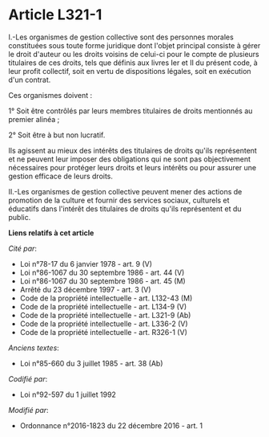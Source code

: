 # Article L321-1

I.-Les organismes de gestion collective sont des personnes morales constituées sous toute forme juridique dont l'objet
principal consiste à gérer le droit d'auteur ou les droits voisins de celui-ci pour le compte de plusieurs titulaires de ces
droits, tels que définis aux livres Ier et II du présent code, à leur profit collectif, soit en vertu de dispositions
légales, soit en exécution d'un contrat. 

Ces organismes doivent : 

1° Soit être contrôlés par leurs membres titulaires de droits mentionnés au premier alinéa ; 

2° Soit être à but non lucratif. 

Ils agissent au mieux des intérêts des titulaires de droits qu'ils représentent et ne peuvent leur imposer des obligations
qui ne sont pas objectivement nécessaires pour protéger leurs droits et leurs intérêts ou pour assurer une gestion efficace
de leurs droits. 

II.-Les organismes de gestion collective peuvent mener des actions de promotion de la culture et fournir des services
sociaux, culturels et éducatifs dans l'intérêt des titulaires de droits qu'ils représentent et du public.

**Liens relatifs à cet article**

_Cité par_:

  - Loi n°78-17 du 6 janvier 1978 - art. 9 (V)
  - Loi n°86-1067 du 30 septembre 1986 - art. 44 (V)
  - Loi n°86-1067 du 30 septembre 1986 - art. 45 (M)
  - Arrêté du 23 décembre 1997 - art. 3 (V)
  - Code de la propriété intellectuelle - art. L132-43 (M)
  - Code de la propriété intellectuelle - art. L134-9 (V)
  - Code de la propriété intellectuelle - art. L321-9 (Ab)
  - Code de la propriété intellectuelle - art. L336-2 (V)
  - Code de la propriété intellectuelle - art. R326-1 (V)

_Anciens textes_:

  - Loi n°85-660 du 3 juillet 1985 - art. 38 (Ab)

_Codifié par_:

  - Loi n°92-597 du 1 juillet 1992

_Modifié par_:

  - Ordonnance n°2016-1823 du 22 décembre 2016 - art. 1
